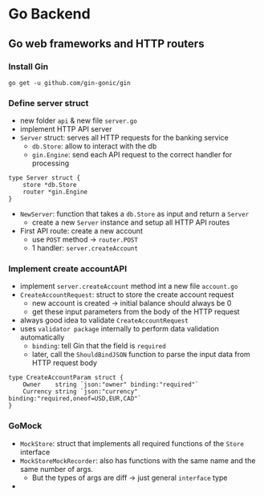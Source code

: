 # Go Backend

## Go web frameworks and HTTP routers

### Install Gin
`go get -u github.com/gin-gonic/gin`

### Define server struct
- new folder `api` & new file `server.go`
- implement HTTP API server
- `Server` struct: serves all HTTP requests for the banking service
  - `db.Store`: allow to interact with the db
  - `gin.Engine`: send each API request to the correct handler for processing
```
type Server struct {
	store *db.Store
	router *gin.Engine
}
```
- `NewServer`: function that takes a `db.Store` as input and return a `Server`
  - create a new `Server` instance and setup all HTTP API routes
- First API route: create a new account
  - use `POST` method -> `router.POST`
  - 1 handler: `server.createAccount`
  
### Implement create accountAPI
- implement `server.createAccount` method int a new file `account.go`
- `CreateAccountRequest`: struct to store the create account request
  - new account is created -> initial balance should always be 0
  - get these input parameters from the body of the HTTP request
- always good idea to validate `CreateAccountRequest`
- uses `validator package` internally to perform data validation automatically
  - `binding`: tell Gin that the field is `required`
  - later, call the `ShouldBindJSON` function to parse the input data from HTTP request body
```
type CreateAccountParam struct {
	Owner    string `json:"owner" binding:"required"`
	Currency string `json:"currency" binding:"required,oneof=USD,EUR,CAD"`
}
```

### GoMock
- `MockStore`: struct that implements all required functions of the `Store` interface
- `MockStoreMockRecorder`: also has functions with the same name and the same number of args.
  - But the types of args are diff -> just general `interface` type
- 